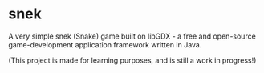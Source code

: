 # snek
A very simple snek (Snake) game built on libGDX - a free and open-source game-development application framework written in Java.

(This project is made for learning purposes, and is still a work in progress!)
